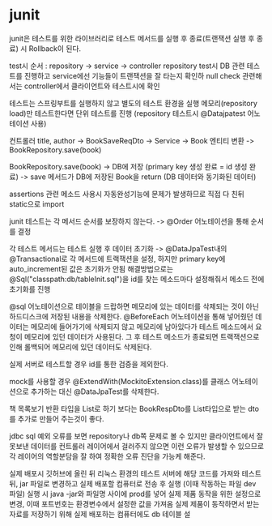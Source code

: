 # junit

junit은 테스트를 위한 라이브러리로 테스트 메서드를 실행 후 종료(트랜잭션 실행 후 종료) 시 Rollback이 된다.

test시 순서 : repository -> service -> controller
repository test시 DB 관련 테스트를 진행하고
service에선 기능들이 트랜잭션을 잘 타는지 확인하
null check 관련해서는 controller에서 클라이언트와 테스트시에 확인

테스트는 스프링부트를 실행하지 않고 별도의 테스트 환경을 실행
메모리(repository load)만 테스트한다면 단위 테스트를 진행 (repository 테스트시 @Datajpatest 어노테이션 사용)

컨트롤러 title, author -> BookSaveReqDto -> Service -> Book 엔티티 변환 -> BookRepository.save(book)

BookRepository.save(book)
-> DB에 저장 (primary key 생성 완료 = id 생성 완료)
-> save 메서드가 DB에 저장된 Book을 return (DB 데이터와 동기화된 데이터)

assertions 관련 메소드 사용시 자동완성기능에 문제가 발생하므로 직접 다 친뒤 static으로 import

junit 테스트는 각 메서드 순서를 보장하지 않는다. -> @Order 어노테이션을 통해 순서를 결정

각 테스트 메서드는 테스트 실행 후 데이터 초기화 -> @DataJpaTest내의 @Transactional로 각 메서드에 트랙잭션을 설정, 하지만 primary key에 auto_increment된 값은 초기화가 안됨
해결방법으로는 @Sql("classpath:db/tableInit.sql")을 id를 찾는 메소드마다 설정해줘서 메소드 전에 초기화를 진행

@sql 어노테이션으로 테이블을 드랍하면 메모리에 있는 데이터를 삭제되는 것이 아닌 하드디스크에 저장된 내용을 삭제한다.
@BeforeEach 어노테이션을 통해 넣어줬던 데이터는 메모리에 들어가기에 삭제되지 않고 메모리에 남아있다가 테스트 메소드에서 요청이 메모리에 있던 데이터가 사용된다.
그 후 테스트 메소드가 종료되면 트랙잭션으로 인해 롤백되어 메모리에 있던 데이터도 삭제된다.

실제 서버로 테스트할 경우 id를 통한 검증을 제외한다.

mock를 사용할 경우 @ExtendWith(MockitoExtension.class)를 클래스 어노테이션으로 추가하는 대신 @DataJpaTest를 삭제한다.

책 목록보기 반환 타입을 List로 하기 보다는 BookRespDto를 List타입으로 받는 dto를 추가로 만들어 주는것이 좋다.

jdbc sql 예외 오류를 보면 repository나 db쪽 문제로 볼 수 있지만 클라이언트에서 잘못보낸 데이터를 컨트롤러 레이어에서 걸러주지 않으면 이런 오류가 발생할 수 있으므로 
각 레이어의 역할분담을 잘 하여 정확한 오류 진단을 가능케 해준다.

실제 배포시 깃허브에 올린 뒤 리눅스 환경의 테스트 서버에 해당 코드를 가져와 테스트 뒤, jar 파일로 변경하고 실제 배포할 컴퓨터로 전송 후 실행 (이때 작동하는 파일 dev 파일)
실행 시 java -jar와 파일명 사이에 prod를 넣어 실제 제품 동작을 위한 설정으로 변경, 이때 포트번호는 환경변수에서 설정한 값을 가져옴
실제 제품이 동작하면서 받는 자료를 저장하기 위해 실제 배포하는 컴퓨터에도 db 테이블 설
